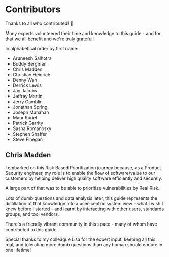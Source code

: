 # Contributors 
Thanks to all who contributed! :pray:

Many experts volunteered their time and knowledge to this guide - and for that
we all benefit and we're truly grateful!

In alphabetical order by first name:

-   Aruneesh Salhotra 
-   Buddy Bergman 
-   Chris Madden
-   Christian Heinrich
-   Denny Wan 
-   Derrick Lewis
-   Jay Jacobs 
-   Jeffrey Martin
-   Jerry Gamblin 
-   Jonathan Spring
-   Joseph Manahan 
-   Maor Kuriel
-   Patrick Garrity 
-   Sasha Romanosky 
-   Stephen Shaffer
-   Steve Finegan

## Chris Madden
I embarked on this Risk Based Prioritization journey because, as a Product Security engineer, my role is to enable the flow of software/value to our customers by helping deliver high quality software efficiently and securely.

A large part of that was to be able to prioritize vulnerabilities by Real Risk. 

Lots of dumb questions and data analysis later, this guide represents the distillation of that knowledge into a user-centric system view - what I wish I knew before I started - and learnt by interacting with other users, standards groups, and tool vendors. 

There's a friendly vibrant community in this space - many of whom have contributed to this guide.

Special thanks to my colleague Lisa for the expert input, keeping all this real, and tolerating more dumb questions than any human should endure in one lifetime!